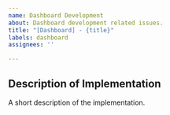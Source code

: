 ```yaml
---
name: Dashboard Development
about: Dashboard development related issues.
title: "[Dashboard] - {title}"
labels: dashboard
assignees: ''

---
```


## Description of Implementation
A short description of the implementation.
